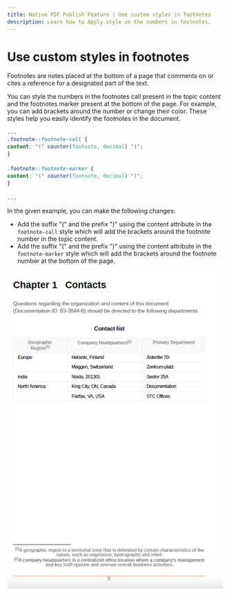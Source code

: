 ```yaml
---
title: Native PDF Publish Feature | Use custom styles in footnotes
description: Learn how to Apply style on the numbers in footnotes.
---
```

# Use custom styles in footnotes

Footnotes are notes placed at the bottom of a page that comments on or cites a reference for a designated part of the text. 

You can style the numbers in the footnotes call present in the topic content and the footnotes marker present at the bottom of the page. For example, you can add brackets around the number or change their color. These styles help you easily identify the footnotes in the document. 

```css
...
.footnote::footnote-call { 
content: "(" counter(footnote, decimal) ")"; 
} 

.footnote::footnote-marker { 
content: "(" counter(footnote, decimal) ")"; 
} 

...
```

In the given example, you can make the following changes: 

* Add the suffix "(" and the prefix ")" using the content attribute in the `footnote-call` style which will add the brackets around the footnote number in the topic content. 
* Add the suffix "(" and the prefix ")" using the content attribute in the `footnote-marker` style which will add the brackets around the footnote number at the bottom of the page. 

<img src="./assets/pdf-output-footer-numbers.png" alt= "Footer PDF output" width=500>
